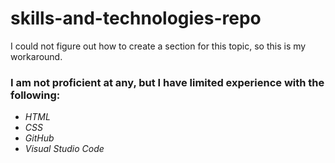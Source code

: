 # skills-and-technologies-repo
I could not figure out how to create a section for this topic, so this is my workaround.

### I am not proficient at any, but I have limited experience with the following:
* *HTML*
* *CSS*
* *GitHub*
* *Visual Studio Code*
